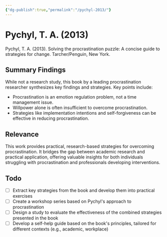 ```yaml
---
{"dg-publish":true,"permalink":"/pychyl-2013/"}
---
```


# Pychyl, T. A. (2013)

Pychyl, T. A. (2013). Solving the procrastination puzzle: A concise guide to strategies for change. Tarcher/Penguin, New York.

## Summary Findings
While not a research study, this book by a leading procrastination researcher synthesizes key findings and strategies. Key points include:
- Procrastination is an emotion regulation problem, not a time management issue.
- Willpower alone is often insufficient to overcome procrastination.
- Strategies like implementation intentions and self-forgiveness can be effective in reducing procrastination.

## Relevance
This work provides practical, research-based strategies for overcoming procrastination. It bridges the gap between academic research and practical application, offering valuable insights for both individuals struggling with procrastination and professionals developing interventions.

## Todo
- [ ] Extract key strategies from the book and develop them into practical exercises
- [ ] Create a workshop series based on Pychyl's approach to procrastination
- [ ] Design a study to evaluate the effectiveness of the combined strategies presented in the book
- [ ] Develop a self-help guide based on the book's principles, tailored for different contexts (e.g., academic, workplace)
